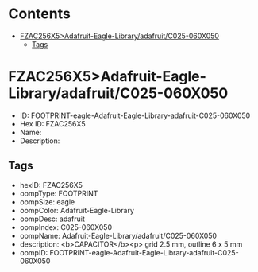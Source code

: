 



Contents
========

* [FZAC256X5>Adafruit-Eagle-Library/adafruit/C025-060X050](#fzac256x5adafruit-eagle-libraryadafruitc025-060x050)
	* [Tags](#tags)

# FZAC256X5>Adafruit-Eagle-Library/adafruit/C025-060X050

- ID: FOOTPRINT-eagle-Adafruit-Eagle-Library-adafruit-C025-060X050
- Hex ID: FZAC256X5
- Name: 
- Description: 

## Tags

- hexID: FZAC256X5
- oompType: FOOTPRINT
- oompSize: eagle
- oompColor: Adafruit-Eagle-Library
- oompDesc: adafruit
- oompIndex: C025-060X050
- oompName: Adafruit-Eagle-Library/adafruit/C025-060X050
- description: &lt;b&gt;CAPACITOR&lt;/b&gt;&lt;p&gt;
grid 2.5 mm, outline 6 x 5 mm
- oompID: FOOTPRINT-eagle-Adafruit-Eagle-Library-adafruit-C025-060X050
